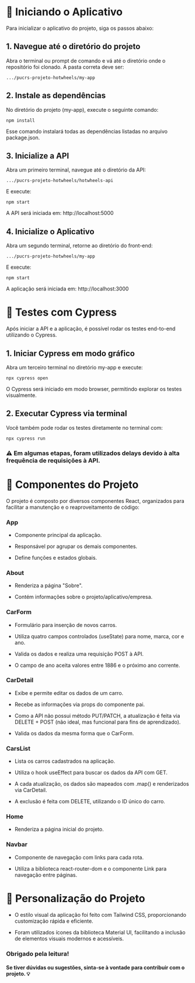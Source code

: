 # 🚀 Iniciando o Aplicativo

Para inicializar o aplicativo do projeto, siga os passos abaixo:
## 1. Navegue até o diretório do projeto

Abra o terminal ou prompt de comando e vá até o diretório onde o repositório foi clonado. A pasta correta deve ser:

`.../pucrs-projeto-hotwheels/my-app`

## 2. Instale as dependências

No diretório do projeto (my-app), execute o seguinte comando:

``npm install``

Esse comando instalará todas as dependências listadas no arquivo package.json.
## 3. Inicialize a API

Abra um primeiro terminal, navegue até o diretório da API:

`.../pucrs-projeto-hotwheels/hotwheels-api`

E execute:

`npm start`

A API será iniciada em: http://localhost:5000
## 4. Inicialize o Aplicativo

Abra um segundo terminal, retorne ao diretório do front-end:

`.../pucrs-projeto-hotwheels/my-app`

E execute:

`npm start`

A aplicação será iniciada em: http://localhost:3000

# 🧪 Testes com Cypress

Após iniciar a API e a aplicação, é possível rodar os testes end-to-end utilizando o Cypress.
## 1. Iniciar Cypress em modo gráfico

Abra um terceiro terminal no diretório my-app e execute:

`npx cypress open`

O Cypress será iniciado em modo browser, permitindo explorar os testes visualmente.
## 2. Executar Cypress via terminal

Você também pode rodar os testes diretamente no terminal com:

`npx cypress run`

 ### ⚠️ Em algumas etapas, foram utilizados delays devido à alta frequência de requisições à API.
 

# 🧩 Componentes do Projeto

O projeto é composto por diversos componentes React, organizados para facilitar a manutenção e o reaproveitamento de código:
### App

- Componente principal da aplicação.

- Responsável por agrupar os demais componentes.

- Define funções e estados globais.

### About

- Renderiza a página "Sobre".

- Contém informações sobre o projeto/aplicativo/empresa.

### CarForm

- Formulário para inserção de novos carros.

- Utiliza quatro campos controlados (useState) para nome, marca, cor e ano.

- Valida os dados e realiza uma requisição POST à API.

- O campo de ano aceita valores entre 1886 e o próximo ano corrente.

### CarDetail

- Exibe e permite editar os dados de um carro.

- Recebe as informações via props do componente pai.

- Como a API não possui método PUT/PATCH, a atualização é feita via DELETE + POST (não ideal, mas funcional para fins de aprendizado).

- Valida os dados da mesma forma que o CarForm.

### CarsList

- Lista os carros cadastrados na aplicação.

- Utiliza o hook useEffect para buscar os dados da API com GET.

- A cada atualização, os dados são mapeados com .map() e renderizados via CarDetail.

- A exclusão é feita com DELETE, utilizando o ID único do carro.

### Home

- Renderiza a página inicial do projeto.

### Navbar

- Componente de navegação com links para cada rota.

- Utiliza a biblioteca react-router-dom e o componente Link para navegação entre páginas.

# 🎨 Personalização do Projeto

- O estilo visual da aplicação foi feito com Tailwind CSS, proporcionando customização rápida e eficiente.

- Foram utilizados ícones da biblioteca Material UI, facilitando a inclusão de elementos visuais modernos e acessíveis.

### Obrigado pela leitura!

#### Se tiver dúvidas ou sugestões, sinta-se à vontade para contribuir com o projeto. 💡
